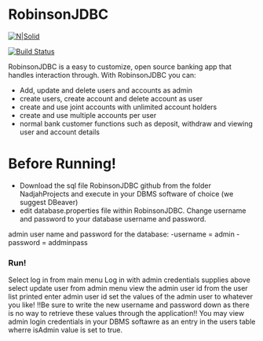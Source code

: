 # RobinsonJDBC

[![N|Solid](https://cldup.com/dTxpPi9lDf.thumb.png)](https://nodesource.com/products/nsolid)

[![Build Status](https://travis-ci.org/joemccann/dillinger.svg?branch=master)](https://travis-ci.org/joemccann/dillinger)

RobinsonJDBC is a easy to customize, open source banking app that handles interaction through. With RobinsonJDBC you can:

  - Add, update and delete users and accounts as admin
  - create users, create account and delete account as user
  - create and use joint accounts with unlimited account holders
  - create and use multiple accounts per user
  - normal bank customer functions such as deposit, withdraw and viewing user and account details

# Before Running!

  - Download the sql file RobinsonJDBC github from the folder NadjahProjects and execute in your DBMS software of choice (we suggest DBeaver) 
  - edit database.properties file within RobinsonJDBC. Change username and password to your database username and password.

admin user name and password for the database:
-username = admin
-password = addminpass


### Run!
Select log in from main menu
Log in with admin credentials supplies above
select update user from admin menu
view the admin user id from the user list printed
enter admin user id
set the values of the admin user to whatever you like!
!!Be sure to write the new username and password down as there is no way to retrieve these values through the application!! You may view admin login credentials in your DBMS softawre as an entry in the users table wherre isAdmin value is set to true.

